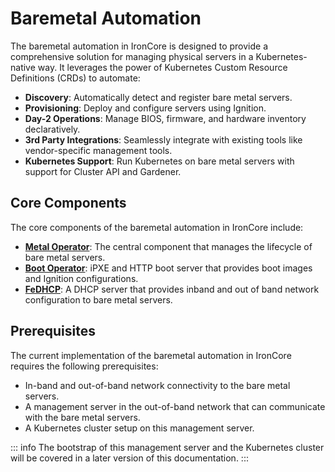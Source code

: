 # Baremetal Automation

The baremetal automation in IronCore is designed to provide a comprehensive solution for managing physical servers
in a Kubernetes-native way. It leverages the power of Kubernetes Custom Resource Definitions (CRDs) to automate:

- **Discovery**: Automatically detect and register bare metal servers.
- **Provisioning**: Deploy and configure servers using Ignition.
- **Day-2 Operations**: Manage BIOS, firmware, and hardware inventory declaratively.
- **3rd Party Integrations**: Seamlessly integrate with existing tools like vendor-specific management tools.
- **Kubernetes Support**: Run Kubernetes on bare metal servers with support for Cluster API and Gardener.

## Core Components

The core components of the baremetal automation in IronCore include:
- [**Metal Operator**](https://github.com/ironcore-dev/metal-operator): The central component that manages the lifecycle of bare metal servers.
- [**Boot Operator**](https://github.com/ironcore-dev/boot-operator): iPXE and HTTP boot server that provides boot images and Ignition configurations.
- [**FeDHCP**](https://github.com/ironcore-dev/fedhcp): A DHCP server that provides inband and out of band network configuration to bare metal servers.

## Prerequisites

The current implementation of the baremetal automation in IronCore requires the following prerequisites:

- In-band and out-of-band network connectivity to the bare metal servers.
- A management server in the out-of-band network that can communicate with the bare metal servers.
- A Kubernetes cluster setup on this management server.

::: info
The bootstrap of this management server and the Kubernetes cluster will be covered in a later version of this documentation.
:::
